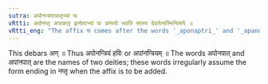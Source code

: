 ```yaml
---
sutra: अपोनप्त्रपान्नप्तृभ्यां घः
vRtti: अपोनप्तृ अपान्नप्तृ इत्येताभ्यां घः प्रत्ययो भवति सास्य देवतेत्यस्मिन्विषये ॥
vRtti_eng: "The affix घ comes after the words '_aponaptri_' and '_apannaptri_', in the sense of 'that its deity'."
---
```

This debars अण् ॥ Thus अपोनप्त्रियं हविः or अपांनप्त्रियम् ॥ The words अपोनपात् and अपांनपात् are the names of two deities; these words irregularly assume the form ending in नप्तृ when the affix is to be added.
